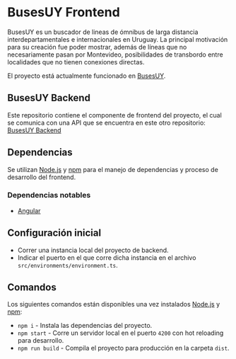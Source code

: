 # BusesUY Frontend

BusesUY es un buscador de lineas de ómnibus de larga distancia interdepartamentales e internacionales en Uruguay. La principal motivación para su creación fue poder mostrar, además de líneas que no necesariamente pasan por Montevideo, posibilidades de transbordo entre localidades que no tienen conexiones directas.

El proyecto está actualmente funcionado en [BusesUY](https://busesuy.ares.uy/).

## BusesUY Backend

Este repositorio contiene el componente de frontend del proyecto, el cual se comunica con una API que se encuentra en este otro repositorio: [BusesUY Backend](https://github.com/ferares/busesuy-backend)

## Dependencias

Se utilizan [Node.js](https://nodejs.org/en/) y [npm](https://www.npmjs.com/) para el manejo de dependencias y proceso de desarrollo del frontend.

### Dependencias notables

- [Angular](https://angular.io/)

## Configuración inicial

- Correr una instancia local del proyecto de backend.
- Indicar el puerto en el que corre dicha instancia en el archivo `src/environments/environment.ts`.

## Comandos

Los siguientes comandos están disponibles una vez instalados [Node.js](https://nodejs.org/en/) y [npm](https://www.npmjs.com/):

- `npm i` - Instala las dependencias del proyecto.
- `npm start` - Corre un servidor local en el puerto `4200` con hot reloading para desarrollo.
- `npm run build` - Compila el proyecto para producción en la carpeta `dist`.

